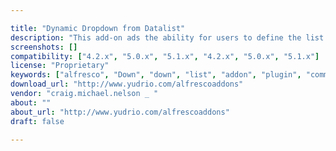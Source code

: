 ```yaml
---

title: "Dynamic Dropdown from Datalist"
description: "This add-on ads the ability for users to define the list of constraints in a drop down from a datalist. The user will set the datalist and the document properties will read from the datalist to create the drop down."
screenshots: []
compatibility: ["4.2.x", "5.0.x", "5.1.x", "4.2.x", "5.0.x", "5.1.x"]
license: "Proprietary"
keywords: ["alfresco", "Down", "down", "list", "addon", "plugin", "community", "property", "data", "datalist", "constraints", "dropdown", "custom", "Dynamic", "Drop"]
download_url: "http://www.yudrio.com/alfrescoaddons"
vendor: "craig.michael.nelson _ ‌"
about: ""
about_url: "http://www.yudrio.com/alfrescoaddons"
draft: false

---
```

